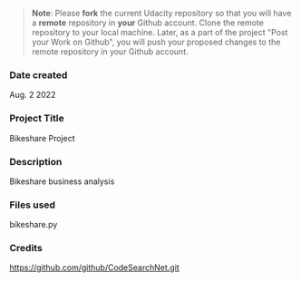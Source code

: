 >**Note**: Please **fork** the current Udacity repository so that you will have a **remote** repository in **your** Github account. Clone the remote repository to your local machine. Later, as a part of the project "Post your Work on Github", you will push your proposed changes to the remote repository in your Github account.

### Date created
Aug. 2 2022

### Project Title
Bikeshare Project 

### Description
Bikeshare business analysis

### Files used
bikeshare.py

### Credits
https://github.com/github/CodeSearchNet.git

